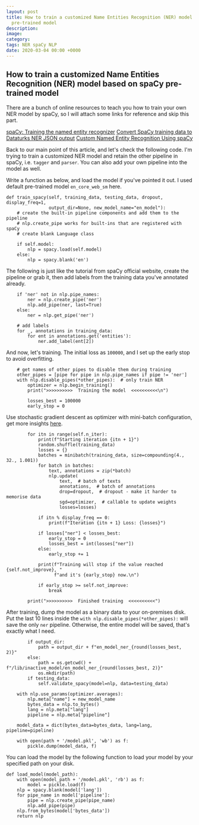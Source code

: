 ```yaml
---
layout: post
title: How to train a customized Name Entities Recognition (NER) model based on spaCy
  pre-trained model
description: 
image: 
category: 
tags: NER spaCy NLP
date: 2020-03-04 00:00 +0000
---
```

## How to train a customized Name Entities Recognition (NER) model based on spaCy pre-trained model

There are a bunch of online resources to teach you how to train your own NER model by spaCy, so I will attach some links for reference and skip this part.


[spaCy: Training the named entity recognizer](https://spacy.io/usage/training#ner)
[Convert SpaCy training data to Dataturks NER JSON output](https://medium.com/@dataturks/convert-spacy-training-data-to-dataturks-ner-json-output-949259865c47)
[Custom Named Entity Recognition Using spaCy](https://towardsdatascience.com/custom-named-entity-recognition-using-spacy-7140ebbb3718)



Back to our main point of this article, and let's check the following code. I'm trying to train a customized NER model and retain the other pipeline in spaCy, i.e. `tagger` and `parser`. You can also add your own pipeline into the model as well.

Write a function as below, and load the model if you've pointed it out. I used default pre-trained model `en_core_web_sm` here.
```
def train_spacy(self, training_data, testing_data, dropout, display_freq=1, 
                output_dir=None, new_model_name="en_model"):
    # create the built-in pipeline components and add them to the pipeline
    # nlp.create_pipe works for built-ins that are registered with spaCy
    # create blank Language class
    
    if self.model:
        nlp = spacy.load(self.model)
    else:
        nlp = spacy.blank('en')
```

The following is just like the tutorial from spaCy official website, create the pipeline or grab it, then add labels from the training data you've annotated already.
```
    if 'ner' not in nlp.pipe_names:
        ner = nlp.create_pipe('ner')
        nlp.add_pipe(ner, last=True)
    else:
        ner = nlp.get_pipe('ner')

    # add labels
    for _, annotations in training_data:
        for ent in annotations.get('entities'):
            ner.add_label(ent[2])
```

And now, let's training. The initial loss as `100000`, and I set up the early stop to avoid overfitting.
```
    # get names of other pipes to disable them during training
    other_pipes = [pipe for pipe in nlp.pipe_names if pipe != 'ner']
    with nlp.disable_pipes(*other_pipes):  # only train NER
        optimizer = nlp.begin_training()
        print(">>>>>>>>>>  Training the model  <<<<<<<<<<\n")

        losses_best = 100000
        early_stop = 0
```

Use stochastic gradient descent as optimizer with mini-batch configuration, get more insights [here](https://machinelearningmastery.com/gentle-introduction-mini-batch-gradient-descent-configure-batch-size/).
```
        for itn in range(self.n_iter):
            print(f"Starting iteration {itn + 1}")
            random.shuffle(training_data)
            losses = {}
            batches = minibatch(training_data, size=compounding(4., 32., 1.001))
            for batch in batches:
                text, annotations = zip(*batch)
                nlp.update(
                    text,  # batch of texts
                    annotations,  # batch of annotations
                    drop=dropout,  # dropout - make it harder to memorise data
                    sgd=optimizer,  # callable to update weights
                    losses=losses)

            if itn % display_freq == 0:
                print(f"Iteration {itn + 1} Loss: {losses}")

            if losses["ner"] < losses_best:
                early_stop = 0
                losses_best = int(losses["ner"])
            else:
                early_stop += 1

            print(f"Training will stop if the value reached {self.not_improve}, "
                  f"and it's {early_stop} now.\n")

            if early_stop >= self.not_improve:
                break

        print(">>>>>>>>>>  Finished training  <<<<<<<<<<")
```

After training, dump the model as a binary data to your on-premises disk. Put the last 10 lines inside the `with nlp.disable_pipes(*other_pipes):` will save the only `ner` pipeline. Otherwise, the entire model will be saved, that's exactly what I need.
```
        if output_dir:
            path = output_dir + f"en_model_ner_{round(losses_best, 2)}"
        else:
            path = os.getcwd() + f"/lib/inactive_model/en_model_ner_{round(losses_best, 2)}"
            os.mkdir(path)
        if testing_data:
            self.validate_spacy(model=nlp, data=testing_data)

    with nlp.use_params(optimizer.averages):
        nlp.meta["name"] = new_model_name
        bytes_data = nlp.to_bytes()
        lang = nlp.meta["lang"]
        pipeline = nlp.meta["pipeline"]

    model_data = dict(bytes_data=bytes_data, lang=lang, pipeline=pipeline)

    with open(path + '/model.pkl', 'wb') as f:
        pickle.dump(model_data, f)
```

You can load the model by the following function to load your model by your specified path on your disk.
```
def load_model(model_path):
    with open(model_path + '/model.pkl', 'rb') as f:
        model = pickle.load(f)
    nlp = spacy.blank(model['lang'])
    for pipe_name in model['pipeline']:
        pipe = nlp.create_pipe(pipe_name)
        nlp.add_pipe(pipe)
    nlp.from_bytes(model['bytes_data'])
    return nlp
```
